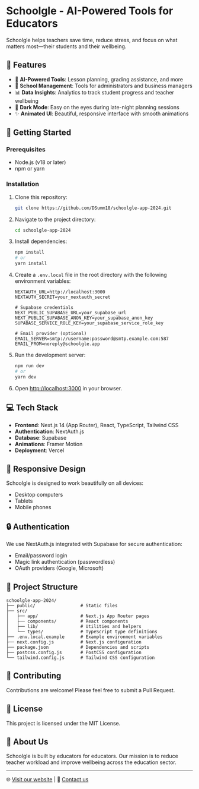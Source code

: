 # Schoolgle - AI-Powered Tools for Educators

Schoolgle helps teachers save time, reduce stress, and focus on what matters most—their students and their wellbeing.

## 🌟 Features

- 🧠 **AI-Powered Tools**: Lesson planning, grading assistance, and more
- 🏫 **School Management**: Tools for administrators and business managers
- 📊 **Data Insights**: Analytics to track student progress and teacher wellbeing
- 🌙 **Dark Mode**: Easy on the eyes during late-night planning sessions
- ✨ **Animated UI**: Beautiful, responsive interface with smooth animations

## 🚀 Getting Started

### Prerequisites

- Node.js (v18 or later)
- npm or yarn

### Installation

1. Clone this repository:
   ```bash
   git clone https://github.com/DSumm18/schoolgle-app-2024.git
   ```

2. Navigate to the project directory:
   ```bash
   cd schoolgle-app-2024
   ```

3. Install dependencies:
   ```bash
   npm install
   # or
   yarn install
   ```

4. Create a `.env.local` file in the root directory with the following environment variables:
   ```
   NEXTAUTH_URL=http://localhost:3000
   NEXTAUTH_SECRET=your_nextauth_secret
   
   # Supabase credentials
   NEXT_PUBLIC_SUPABASE_URL=your_supabase_url
   NEXT_PUBLIC_SUPABASE_ANON_KEY=your_supabase_anon_key
   SUPABASE_SERVICE_ROLE_KEY=your_supabase_service_role_key
   
   # Email provider (optional)
   EMAIL_SERVER=smtp://username:password@smtp.example.com:587
   EMAIL_FROM=noreply@schoolgle.app
   ```

5. Run the development server:
   ```bash
   npm run dev
   # or
   yarn dev
   ```

6. Open [http://localhost:3000](http://localhost:3000) in your browser.

## 💻 Tech Stack

- **Frontend**: Next.js 14 (App Router), React, TypeScript, Tailwind CSS
- **Authentication**: NextAuth.js
- **Database**: Supabase
- **Animations**: Framer Motion
- **Deployment**: Vercel

## 📱 Responsive Design

Schoolgle is designed to work beautifully on all devices:
- Desktop computers
- Tablets
- Mobile phones

## 🔒 Authentication

We use NextAuth.js integrated with Supabase for secure authentication:
- Email/password login
- Magic link authentication (passwordless)
- OAuth providers (Google, Microsoft)

## 📁 Project Structure

```
schoolgle-app-2024/
├── public/                 # Static files
├── src/
│   ├── app/                # Next.js App Router pages
│   ├── components/         # React components
│   ├── lib/                # Utilities and helpers
│   └── types/              # TypeScript type definitions
├── .env.local.example      # Example environment variables
├── next.config.js          # Next.js configuration
├── package.json            # Dependencies and scripts
├── postcss.config.js       # PostCSS configuration
└── tailwind.config.js      # Tailwind CSS configuration
```

## 🤝 Contributing

Contributions are welcome! Please feel free to submit a Pull Request.

## 📄 License

This project is licensed under the MIT License.

## 👥 About Us

Schoolgle is built by educators for educators. Our mission is to reduce teacher workload and improve wellbeing across the education sector.

---

🌐 [Visit our website](https://schoolgle.app) | 📧 [Contact us](mailto:hello@schoolgle.app)